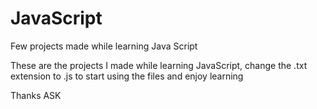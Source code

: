 # JavaScript
Few projects made while learning Java Script

These are the projects I made while learning JavaScript, change the .txt extension to .js to start using the files and enjoy learning

Thanks
ASK
